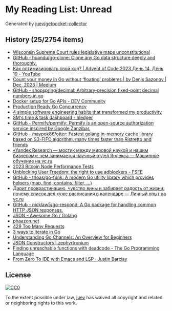 # My Reading List: Unread

Generated by [juev/getpocket-collector](https://github.com/juev/getpocket-collector)

## History (25/2754 items)

- [Wisconsin Supreme Court rules legislative maps unconstitutional](https://www.jsonline.com/story/news/politics/2023/12/22/wisconsin-supreme-court-rules-legislative-maps-unconstitutional/72010456007/)
- [GitHub - huandu/go-clone: Clone any Go data structure deeply and thoroughly.](https://github.com/huandu/go-clone)
- [Как оптимизировать свой код? | Advent of Code 2023 День 14, День 19 - YouTube](https://www.youtube.com/watch?v=vTsfUnjJF3k)
- [Count your money in Go without ‘floating’ problems | by Denis Sazonov | Dec, 2023 | Medium](https://medium.com/@sadensmol/count-your-money-in-go-without-floating-problems-ad4446c534d1)
- [GitHub - shopspring/decimal: Arbitrary-precision fixed-point decimal numbers in go](https://github.com/shopspring/decimal)
- [Docker setup for Go APIs - DEV Community](https://dev.to/the-arcade-01/docker-setup-for-go-apis-2lbk)
- [Production Ready Go Concurrency](https://www.storj.io/blog/production-concurrency)
- [4 simple software engineering habits that transformed my productivity](https://read.engineerscodex.com/p/simple-software-engineering-habits)
- [SM's time & task dashboard - hledger](https://hledger.org/time-and-task-dashboard.html)
- [GitHub - Permify/permify: Permify is an open-source authorization service inspired by Google Zanzibar.](https://github.com/Permify/permify)
- [GitHub - maypok86/otter: Fastest golang in-memory cache library based on S3-FIFO algorithm. many times faster than Ristretto and friends](https://github.com/maypok86/otter)
- [«Yandex Research — мостик между мировой наукой и нашим бизнесом»: чем занимается научный отдел Яндекса — Машинное обучение на vc.ru](https://vc.ru/ml/954868-yandex-research-mostik-mezhdu-mirovoy-naukoy-i-nashim-biznesom-chem-zanimaetsya-nauchnyy-otdel-yandeksa)
- [2023 Bitcoin Node Performance Tests](https://blog.lopp.net/2023-bitcoin-node-performance-tests/)
- [Unblocking User Freedom: the right to use adblockers - FSFE](https://fsfe.org/news/2023/news-20231220-01.sl.html)
- [GitHub - thoas/go-funk: A modern Go utility library which provides helpers (map, find, contains, filter, ...)](https://github.com/thoas/go-funk)
- [Дарит прокрастинацию, чувство вины и забирает радость от жизни: почему список дел хуже расписания в календаре — Личный опыт на vc.ru](https://vc.ru/life/174401-darit-prokrastinaciyu-chuvstvo-viny-i-zabiraet-radost-ot-zhizni-pochemu-spisok-del-huzhe-raspisaniya-v-kalendare)
- [GitHub - nicklaw5/go-respond: A Go package for handling common HTTP JSON responses.](https://github.com/nicklaw5/go-respond)
- [JSON - Awesome Go / Golang](https://awesome-go.com/json/)
- [phaazon.net](https://phaazon.net/blog/kakoune-philosophy)
- [429 Too Many Requests](https://vedomosti.ru/technology/articles/2023/12/26/1013060-selectel-zapustil-servis)
- [3 ways to iterate in Go](https://blog.kowalczyk.info/article/1Bkr/3-ways-to-iterate-in-go.html)
- [Understanding Go Channels: An Overview for Beginners](https://www.atatus.com/blog/go-channels-overview/)
- [JSON Constructors | zephyrtronium](https://zephyrtronium.github.io/articles/unmarshal-validation.html)
- [Finding unreachable functions with deadcode - The Go Programming Language](https://go.dev/blog/deadcode)
- [From Zero To IDE with Emacs and LSP · Justin Barclay](https://justinbarclay.ca/posts/from-zero-to-ide-with-emacs-and-lsp/)

## License

[![CC0](https://mirrors.creativecommons.org/presskit/buttons/88x31/svg/cc-zero.svg)](https://creativecommons.org/publicdomain/zero/1.0/)

To the extent possible under law, [juev](https://github.com/juev) has waived all copyright and related or neighboring rights to this work.
